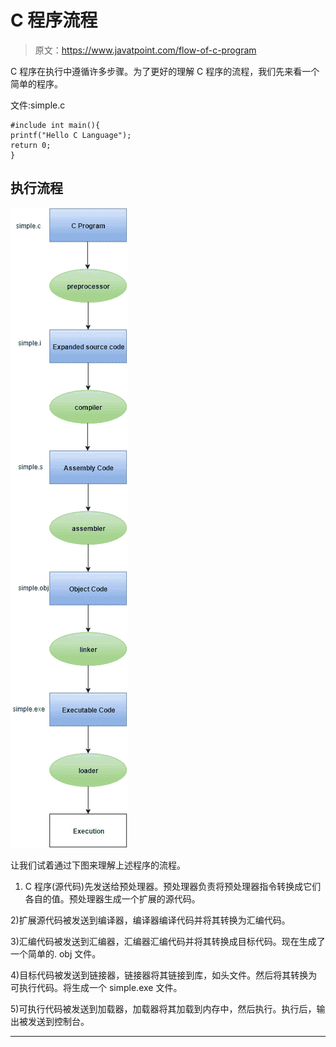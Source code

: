 # C 程序流程

> 原文：<https://www.javatpoint.com/flow-of-c-program>

C 程序在执行中遵循许多步骤。为了更好的理解 C 程序的流程，我们先来看一个简单的程序。

文件:simple.c

```
#include int main(){  
printf("Hello C Language");  
return 0; 
} 
```

## 执行流程

![C program flow](img/54411dc90a9eeb8a70d1009da8eb7968.png)

让我们试着通过下图来理解上述程序的流程。

1) C 程序(源代码)先发送给预处理器。预处理器负责将预处理器指令转换成它们各自的值。预处理器生成一个扩展的源代码。

2)扩展源代码被发送到编译器，编译器编译代码并将其转换为汇编代码。

3)汇编代码被发送到汇编器，汇编器汇编代码并将其转换成目标代码。现在生成了一个简单的. obj 文件。

4)目标代码被发送到链接器，链接器将其链接到库，如头文件。然后将其转换为可执行代码。将生成一个 simple.exe 文件。

5)可执行代码被发送到加载器，加载器将其加载到内存中，然后执行。执行后，输出被发送到控制台。

* * *